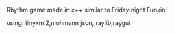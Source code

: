 Rhythm game made in c++ similar to Friday night Funkin'

using: tinyxml2,nlohmann json, raylib,raygui
